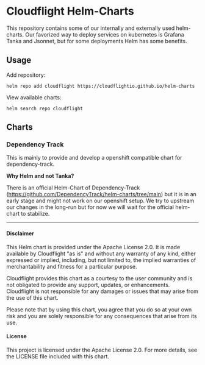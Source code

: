 # Cloudflight Helm-Charts

This repository contains some of our internally and externally used helm-charts. Our favorized way to deploy services on kubernetes is Grafana Tanka and Jsonnet, but for some deployments Helm has some benefits.

## Usage

Add repository:

```shell
helm repo add cloudflight https://cloudflightio.github.io/helm-charts
```

View available charts:

```shell
helm search repo cloudflight
```

## Charts

### Dependency Track

This is mainly to provide and develop a openshift compatible chart for dependency-track.

**Why Helm and not Tanka?**

There is an official Helm-Chart of Dependency-Track (https://github.com/DependencyTrack/helm-charts/tree/main) but it is in an early stage and might not work on our openshift setup. We try to upstream our changes in the long-run but for now we will wait for the official helm-chart to stabilize.

---

#### Disclaimer

This Helm chart is provided under the Apache License 2.0. It is made available by Cloudflight "as is" and without any warranty of any kind, either expressed or implied, including, but not limited to, the implied warranties of merchantability and fitness for a particular purpose.

Cloudflight provides this chart as a courtesy to the user community and is not obligated to provide any support, updates, or enhancements. Cloudflight is not responsible for any damages or issues that may arise from the use of this chart.

Please note that by using this chart, you agree that you do so at your own risk and you are solely responsible for any consequences that arise from its use.

#### License

This project is licensed under the Apache License 2.0. For more details, see the LICENSE file included with this chart.
